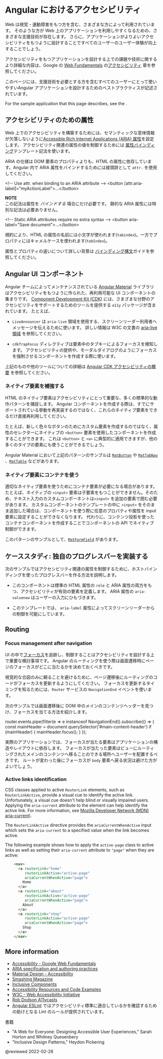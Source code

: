 # Angular におけるアクセシビリティ

Web は視覚・運動障害をもつ方を含む、さまざまな方によって利用されています。
そのような方が Web 上のアプリケーションを利用しやすくなるための、さまざまな支援技術が存在します。
さらに、アプリケーションがよりよいアクセシビリティをもつように設計することですべてのユーザーのユーザー体験が向上することでしょう。

アクセシビリティをもつアプリケーションを設計する上での課題や技術に関するより詳細な内容は、Google の [Web Fundamentals](https://developers.google.com/web/fundamentals/) の[アクセシビリティ](https://developers.google.com/web/fundamentals/accessibility/#what_is_accessibility) 章を参照してください。

このページには、支援技術を必要とする方を含むすべてのユーザーにとって使いやすいAngular アプリケーションを設計するためのベストプラクティスが記述されています。

<div class="alert is-helpful">

  For the sample application that this page describes, see the <live-example></live-example>.

</div>

## アクセシビリティのための属性

Web 上でのアクセシビリティを構築するためには、セマンティックな意味情報が欠落しないように[Accessible Rich Internet Applications \(ARIA\) 属性](https://developers.google.com/web/fundamentals/accessibility/semantics-aria)を設定します。
アクセシビリティ関連の属性の値を制御するためには [属性バインディング](guide/attribute-binding)テンプレート記法を使います。

ARIA の仕様は DOM 要素のプロパティよりも、HTML の属性に依存しています。Angular 内で ARIA 属性をバインドするためには接頭辞として `attr.` を使用してください。

<code-example format="html" language="html">

&lt;!-- Use attr. when binding to an ARIA attribute --&gt;
&lt;button [attr.aria-label]="myActionLabel"&gt;&hellip;&lt;/button&gt;

</code-example>

<div class="alert is-helpful">

**NOTE** <br />
この記法は属性を _バインドする_ 場合にだけ必要です。
静的な ARIA 属性には特別な記法は必要ありません。

<code-example format="html" language="html">

&lt;!-- Static ARIA attributes require no extra syntax --&gt;
&lt;button aria-label="Save document"&gt;&hellip;&lt;/button&gt;

</code-example>

</div>

<div class="alert is-helpful">

   規約により、HTML の属性の名前には小文字が使われます(`tabindex`)。一方でプロパティにはキャメルケースを使われます(`tabIndex`)。

   属性とプロパティの違いについて詳しい背景は [バインディング構文](guide/binding-syntax#html-attribute-vs-dom-property)ガイドを参照してください。

</div>

## Angular UI コンポーネント

Angular チームによってメンテナンスされている [Angular Material](https://material.angular.io/) ライブラリはアクセシビリティをもつように作られた、再利用可能な UI コンポーネントの集まりです。
[Component Development Kit (CDK)](https://material.angular.io/cdk/categories) には、さまざまな分野のアクセシビリティをサポートするためのツールを提供する `a11y` パッケージが含まれています。
たとえば、

*   `LiveAnnouncer` は `aria-live` 領域を使用する、スクリーンリーダー利用者へメッセージを伝えるために使います。
    詳しい情報は W3C の文書の [aria-live 領域](https://www.w3.org/WAI/PF/aria-1.1/states_and_properties#aria-live) を参照してください。

*   `cdkTrapFocus` ディレクティブは要素中のタブキーによるフォーカスを検知します。
    アクセシビリティの提供や、モーダルダイアログのようにフォーカスを強制させるコンポーネントを作成する際に使います。

上記のものや他のツールについての詳細は [Angular CDK アクセシビリティの概要](https://material.angular.io/cdk/a11y/overview) を参照してください。

### ネイティブ要素を補強する

HTML のネイティブ要素はアクセシビリティにとって重要な、多くの標準的な動作パターンを捕捉します。
Angular コンポーネントを作成する際は、すでにサポートされている挙動を再実装するのではなく、これらのネイティブ要素をできるだけ直接再利用してください。

たとえば、新しく色々なボタンのためにカスタム要素を作成するのではなく、属性のセレクターにネイティブの `<button>` 要素を使用したコンポーネントを作成することができます。
これは `<button>` と `<a>` に典型的に適用できますが、他の多くのタイプの要素にも使うことができるでしょう。

Angular Material において上記のパターンのサンプルは 
[`MatButton`](https://github.com/angular/components/blob/50d3f29b6dc717b512dbd0234ce76f4ab7e9762a/src/material/button/button.ts#L67-L69) や [`MatTabNav`](https://github.com/angular/components/blob/50d3f29b6dc717b512dbd0234ce76f4ab7e9762a/src/material/tabs/tab-nav-bar/tab-nav-bar.ts#L139) 、[`MatTable`](https://github.com/angular/components/blob/50d3f29b6dc717b512dbd0234ce76f4ab7e9762a/src/material/table/table.ts#L22) などがあります。

### ネイティブ要素にコンテナを使う

適切なネイティブ要素を使うためにコンテナ要素が必要になる場合があります。
たとえば、ネイティブの `<input>` 要素は子要素をもつことができません。そのため、テキスト入力のカスタムコンポーネントは`<input>` を追加の要素で囲む必要があります。
カスタムコンポーネントのテンプレートの中に `<input>` をそのまま追加した場合は、コンポーネントを使う際に任意のプロパティや属性を input 要素に設定することができなくなります。
代わりに、コンテンツ投影を使ったコンテナコンポーネントを作成することでコンポーネントの API でネイティブ制御ができます。

このパターンのサンプルとして、[`MatFormField`](https://material.angular.io/components/form-field/overview) があります。

## ケーススタディ: 独自のプログレスバーを実装する

次のサンプルではアクセシビリティ関連の属性を制御するために、ホストバインディングを使ったプログレスバーを作る方法を説明します。

*   このコンポーネントは標準の HTML 属性の `role` と ARIA 属性の両方をもつ、アクセシビリティが有効の要素を定義します。
    ARIA 属性の `aria-valuenow` はユーザーの入力にひもづきます。

    <code-example header="src/app/progress-bar.component.ts" path="accessibility/src/app/progress-bar.component.ts" region="progressbar-component"></code-example>

*   このテンプレートでは、 `aria-label` 属性によってスクリーンリーダーからの制御を可能にしています。

    <code-example header="src/app/app.component.html" path="accessibility/src/app/app.component.html" region="template"></code-example>

## Routing

### Focus management after navigation

UI の中で[フォーカス](https://developers.google.com/web/fundamentals/accessibility/focus/)を追跡し、制御することはアクセシビリティを設計する上で重要な検討事項です。
Angular のルーティングを使う際は画面遷移時にページのフォーカスがどこに当たるかを決めておくべきです。

視覚的な合図のみに頼ることを避けるために、ページ遷移後にルーティングのコードがフォーカスを更新するようにしてください。
フォーカスを更新するタイミングを知るためには、`Router` サービスの `NavigationEnd` イベントを使います。

次のサンプルでは画面遷移後に DOM 中のメインのコンテンツヘッダーを見つけ、フォーカスを当てる方法を紹介します。

<code-example format="typescript" language="typescript">

router.events.pipe(filter(e =&gt; e instanceof NavigationEnd)).subscribe(() =&gt; {
  const mainHeader = document.querySelector('&num;main-content-header')
  if (mainHeader) {
    mainHeader.focus();
  }
});

</code-example>

実際のアプリケーションでは、フォーカスが当たる要素はアプリケーションの構造やレイアウトに依存します。
フォーカスが当たった要素はビューにルーティングされたメインのコンテンツへ移ることのできる場所へユーザーを配置するべきです。
ルートが変わった後にフォーカスが `body` 要素へ戻る状況は避けた方がよいでしょう。

### Active links identification

CSS classes applied to active `RouterLink` elements, such as `RouterLinkActive`, provide a visual cue to identify the active link.
Unfortunately, a visual cue doesn't help blind or visually impaired users.
Applying the `aria-current` attribute to the element can help identify the active link.
For more information, see [Mozilla Developer Network \(MDN\) aria-current](https://developer.mozilla.org/en-US/docs/Web/Accessibility/ARIA/Attributes/aria-current)).

The `RouterLinkActive` directive provides the `ariaCurrentWhenActive` input which sets the `aria-current` to a specified value when the link becomes active.

The following example shows how to apply the `active-page` class to active links as well as setting their `aria-current` attribute to `"page"` when they are active:

```html
    <nav>
      <a routerLink="home"
         routerLinkActive="active-page"
         ariaCurrentWhenActive="page">
        Home
      </a>
      <a routerLink="about"
         routerLinkActive="active-page"
         ariaCurrentWhenActive="page">
        About
      </a>
      <a routerLink="shop"
         routerLinkActive="active-page"
         ariaCurrentWhenActive="page">
        Shop
      </a>
    </nav>
```

<!-- vale Angular.Angular_Spelling = NO -->

## More information

*   [Accessibility - Google Web Fundamentals](https://developers.google.com/web/fundamentals/accessibility)
*   [ARIA specification and authoring practices](https://www.w3.org/TR/wai-aria/)
*   [Material Design - Accessibility](https://material.io/design/usability/accessibility.html)
*   [Smashing Magazine](https://www.smashingmagazine.com/search/?q=accessibility)
*   [Inclusive Components](https://inclusive-components.design/)
*   [Accessibility Resources and Code Examples](https://dequeuniversity.com/resources/)
*   [W3C - Web Accessibility Initiative](https://www.w3.org/WAI/people-use-web/)
*   [Rob Dodson A11ycasts](https://www.youtube.com/watch?v=HtTyRajRuyY)
*   [Angular ESLint](https://github.com/angular-eslint/angular-eslint#functionality) ではアクセシビリティ標準に適合しているかを確認するための助けとなる Lint のルールが提供されています。

<!-- vale Angular.Angular_Spelling = YES -->

書籍

<!-- vale Angular.Google_Quotes = NO -->

*   "A Web for Everyone: Designing Accessible User Experiences," Sarah Horton and Whitney Quesenbery
*   "Inclusive Design Patterns," Heydon Pickering

<!-- vale Angular.Google_Quotes = YES -->

<!-- links -->

<!-- external links -->

<!-- end links -->

@reviewed 2022-02-28
